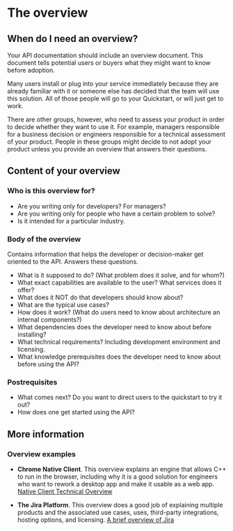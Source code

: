 # The overview

## When do I need an overview?

Your API documentation should include an overview document. This document tells potential users or buyers what they might want to know before adoption.

Many users install or plug into your service immediately because they are already familiar with it or someone else has decided that the team will use this solution. All of those people will go to your Quickstart, or will just get to work.

There are other groups, however, who need to assess your product in order to decide whether they want to use it. For example, managers responsible for a business decision or engineers responsible for a technical assessment of your product. People in these groups might decide to not adopt your product unless you provide an overview that answers their questions.

## Content of your overview

### Who is this overview for?

* Are you writing only for developers? For managers?
* Are you writing only for people who have a certain problem to solve?
* Is it intended for a particular industry.

### Body of the overview

Contains information that helps the developer or decision-maker get oriented to the API. Answers these questions.

* What is it supposed to do? (What problem does it solve, and for whom?)
* What exact capabilities are available to the user? What services does it offer?
* What does it NOT do that developers should know about?
* What are the typical use cases?
* How does it work? (What do users need to know about architecture an internal components?)
* What dependencies does the developer need to know about before installing?
* What technical requirements? Including development environment and licensing.
* What knowledge prerequisites does the developer need to know about before using the API?

### Postrequisites

* What comes next? Do you want to direct users to the quickstart to try it out?
* How does one get started using the API?

## More information

### Overview examples

* **Chrome Native Client**. This overview explains an engine that allows C++ to run in the browser, including why it is a good solution for engineers who want to rework a desktop app and make it usable as a web app.
    [Native Client Technical Overview](https://developer.chrome.com/native-client/overview)

* **The Jira Platform**. This overview does a good job of explaining multiple products and the associated use cases, uses, third-party integrations, hosting options, and licensing. [A brief overview of Jira](https://www.atlassian.com/software/jira/guides/getting-started/overview#about-the-jira-platform)
